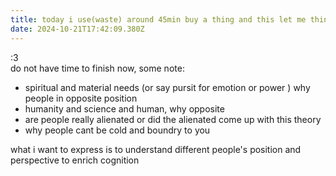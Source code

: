 ```yaml
---
title: today i use(waste) around 45min buy a thing and this let me think a lot
date: 2024-10-21T17:42:09.380Z
---
```





:3  
do not have time to finish now, some note:
- spiritual and material needs  (or say pursit for emotion or power ) why people in opposite position
- humanity and science and human, why opposite
- are people really alienated or did the alienated come up with this theory    
- why people cant be cold and boundry to you
  

what i want to express is to understand different people's position and perspective to enrich cognition
